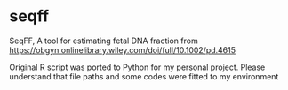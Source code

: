 # seqff

SeqFF, A tool for estimating fetal DNA fraction from https://obgyn.onlinelibrary.wiley.com/doi/full/10.1002/pd.4615

Original R script was ported to Python for my personal project. 
Please understand that file paths and some codes were fitted to my environment
